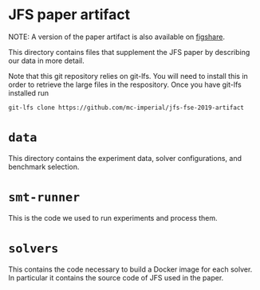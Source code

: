 # JFS paper artifact

NOTE: A version of the paper artifact is also available on [figshare](https://figshare.com/articles/Just_Fuzz_It_Solving_Floating-point_Constraints_Using_Coverage-guided_Fuzzing/8427044).

This directory contains files that supplement the JFS
paper by describing our data in more detail.

Note that this git repository relies on git-lfs. You will
need to install this in order to retrieve the large files
in the respository. Once you have git-lfs installed run

```
git-lfs clone https://github.com/mc-imperial/jfs-fse-2019-artifact
```

# `data`

This directory contains the experiment data, solver
configurations, and benchmark selection.


# `smt-runner`

This is the code we used to run experiments and process them.

# `solvers`

This contains the code necessary to build a Docker image for
each solver. In particular it contains the source code of
JFS used in the paper.
